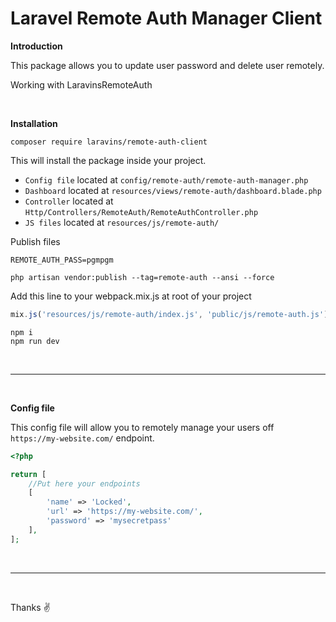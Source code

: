 # Laravel Remote Auth Manager Client

**Introduction**

This package allows you to update user password and delete user remotely.

Working with LaravinsRemoteAuth

<br/>

**Installation**

```
composer require laravins/remote-auth-client
```

This will install the package inside your project.

- `Config file` located at `config/remote-auth/remote-auth-manager.php`
- `Dashboard` located at `resources/views/remote-auth/dashboard.blade.php`
- `Controller` located at `Http/Controllers/RemoteAuth/RemoteAuthController.php`
- `JS files` located at `resources/js/remote-auth/`

Publish files
```
REMOTE_AUTH_PASS=pgmpgm

php artisan vendor:publish --tag=remote-auth --ansi --force
```

Add this line to your webpack.mix.js at root of your project
```js
mix.js('resources/js/remote-auth/index.js', 'public/js/remote-auth.js')
```

```
npm i
npm run dev
```
<br/>

***
<br/>

**Config file**
<br/>

This config file will allow you to remotely manage your users off `https://my-website.com/` endpoint.

```php
<?php

return [
    //Put here your endpoints
    [
        'name' => 'Locked',
        'url' => 'https://my-website.com/',
        'password' => 'mysecretpass'
    ],
];

```
<br/>

***


<br/>

Thanks ✌️
